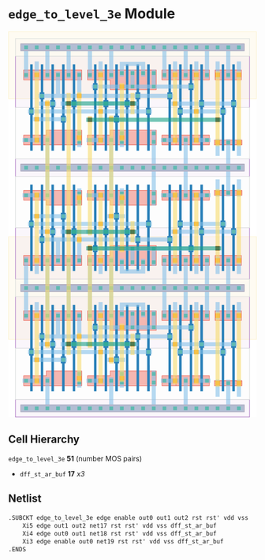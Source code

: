 # `edge_to_level_3e` Module
![Layout](edge_to_level_3e.png)

## Cell Hierarchy

`edge_to_level_3e` **51** (number MOS pairs)
- `dff_st_ar_buf` **17** *x3*

## Netlist

```
.SUBCKT edge_to_level_3e edge enable out0 out1 out2 rst rst' vdd vss
    Xi5 edge out1 out2 net17 rst rst' vdd vss dff_st_ar_buf
    Xi4 edge out0 out1 net18 rst rst' vdd vss dff_st_ar_buf
    Xi3 edge enable out0 net19 rst rst' vdd vss dff_st_ar_buf
.ENDS
```
